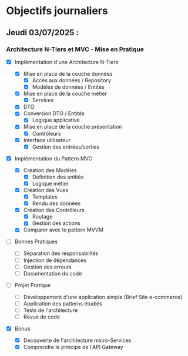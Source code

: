 # Objectifs journaliers

## Jeudi 03/07/2025 :

### Architecture N-Tiers et MVC - Mise en Pratique

- [x] Implémentation d'une Architecture N-Tiers

  - [x] Mise en place de la couche données
    - [x] Accès aux données / Repository
    - [x] Modèles de données / Entités
  - [x] Mise en place de la couche métier
    - [x] Services
  - [x] DTO
  - [x] Conversion DTO / Entités
    - [x] Logique applicative
  - [x] Mise en place de la couche présentation
    - [x] Contrôleurs
  - [x] Interface utilisateur
    - [x] Gestion des entrées/sorties

- [x] Implémentation du Pattern MVC

  - [x] Création des Modèles
    - [x] Définition des entités
    - [x] Logique métier
  - [x] Création des Vues
    - [x] Templates
    - [x] Rendu des données
  - [x] Création des Contrôleurs
    - [x] Routage
    - [x] Gestion des actions
  - [x] Comparer avec le pattern MVVM

- [ ] Bonnes Pratiques

  - [ ] Séparation des responsabilités
  - [ ] Injection de dépendances
  - [ ] Gestion des erreurs
  - [ ] Documentation du code

- [ ] Projet Pratique
  - [ ] Développement d'une application simple (Brief Site e-commerce)
  - [ ] Application des patterns étudiés
  - [ ] Tests de l'architecture
  - [ ] Revue de code
- [x] Bonus
  - [x] Découverte de l'architecture micro-Services
  - [x] Comprendre le principe de l'API Gateway
